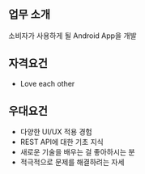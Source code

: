 ## 업무 소개 
소비자가 사용하게 될 Android App을 개발

## 자격요건
- Love each other

## 우대요건 
- 다양한 UI/UX 적용 경험
- REST API에 대한 기초 지식
- 새로운 기술을 배우는 걸 좋아하시는 분
- 적극적으로 문제를 해결하려는 자세
